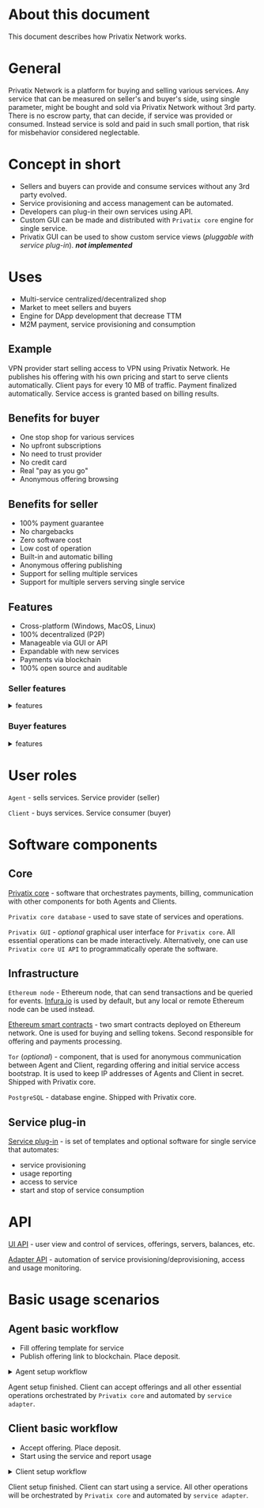 # About this document

This document describes how Privatix Network works.

# General

Privatix Network is a platform for buying and selling various services. Any service that can be measured on seller's and buyer's side, using single parameter, might be bought and sold via Privatix Network without 3rd party. There is no escrow party, that can decide, if service was provided or consumed. Instead service is sold and paid in such small portion, that risk for misbehavior considered neglectable.

# Concept in short

- Sellers and buyers can provide and consume services without any 3rd party evolved.
- Service provisioning and access management can be automated.
- Developers can plug-in their own services using API.
- Custom GUI can be made and distributed with `Privatix core` engine for single service.
- Privatix GUI can be used to show custom service views (_pluggable with service plug-in_). _**not implemented**_

# Uses

- Multi-service centralized/decentralized shop
- Market to meet sellers and buyers
- Engine for DApp development that decrease TTM
- M2M payment, service provisioning and consumption

## Example

VPN provider start selling access to VPN using Privatix Network. He publishes his offering with his own pricing and start to serve clients automatically. Client pays for every 10 MB of traffic. Payment finalized automatically. Service access is granted based on billing results.

## Benefits for buyer

- One stop shop for various services
- No upfront subscriptions
- No need to trust provider
- No credit card
- Real "pay as you go"
- Anonymous offering browsing

## Benefits for seller

- 100% payment guarantee
- No chargebacks
- Zero software cost
- Low cost of operation
- Built-in and automatic billing
- Anonymous offering publishing
- Support for selling multiple services
- Support for multiple servers serving single service

## Features

- Cross-platform (Windows, MacOS, Linux)
- 100% decentralized (P2P)
- Manageable via GUI or API
- Expandable with new services
- Payments via blockchain
- 100% open source and auditable

### Seller features

<details><summary>features</summary>

- Bootstrap access to service for each order
- Control service usage
- Verify payments made in-time
- Suspend access, if payment wasn't received in-time
- Resume access, if payment cleared
- Terminate service, if maximum times without service usage (defined in offering) is reached
- Terminate service, if payment reached maximum deposit, placed by client
- Complete transaction in blockchain, after service termination, taking all earned tokens from deposit
- Respond automatically, if client opens dispute, claiming his deposit back, if some tokens were already earned
- Increase deposit, while using to extend possible service usage
- Monitor and operate several ethereum balances

</details>

### Buyer features

<details><summary>features</summary>

- Start or Pause `3rd party software` service directly from `Privatix GUI`
- Automatic payments for each portion of service usage
- Register usage and show statistics
- Terminate service, if max. deposit is reached
- Terminate service, if was terminated on Agent side
- Monitor and operate several ethereum balances

</details>

# User roles

`Agent` - sells services. Service provider (seller)

`Client` - buys services. Service consumer (buyer)

# Software components

## Core

[Privatix core](/doc/core.md) - software that orchestrates payments, billing, communication with other components for both Agents and Clients.

`Privatix core database` - used to save state of services and operations.

`Privatix GUI` - _optional_ graphical user interface for `Privatix core`. All essential operations can be made interactively. Alternatively, one can use `Privatix core UI API` to programmatically operate the software.

## Infrastructure

`Ethereum node` - Ethereum node, that can send transactions and be queried for events. [Infura.io](https://infura.io/ "Secure, reliable, and scalable access to Ethereum") is used by default, but any local or remote Ethereum node can be used instead.

[Ethereum smart contracts](/doc/smart_contract.md) - two smart contracts deployed on Ethereum network. One is used for buying and selling tokens. Second responsible for offering and payments processing.

`Tor` (_optional_) - component, that is used for anonymous communication between Agent and Client, regarding offering and initial service access bootstrap. It is used to keep IP addresses of Agents and Client in secret. Shipped with Privatix core.

`PostgreSQL` - database engine. Shipped with Privatix core.

## Service plug-in

[Service plug-in](/doc/service_plug-in) - is set of templates and optional software for single service that automates:

- service provisioning
- usage reporting
- access to service
- start and stop of service consumption

# API

[UI API](https://github.com/Privatix/dappctrl/blob/master/doc/ui/rpc.md) - user view and control of services, offerings, servers, balances, etc.

[Adapter API](/doc/service_plug-in.md#Adapter-API) - automation of service provisioning/deprovisioning, access and usage monitoring.

# Basic usage scenarios

## Agent basic workflow

- Fill offering template for service
- Publish offering link to blockchain. Place deposit.

<details><summary>Agent setup workflow</summary>

1. Get some `PRIX tokens` on any token exchange. (Currently airdropped via `Privatix telegram bot` in testnet)
2. Install `Privatix core` software and at least one `service plug-in` (_currently pre-installed_).
3. Setup account via `Privatix UI`. This includes setting up private key and making token transfer.
4. Fill offering template for the particular service (template comes with `service plug-in`). Specify:

   - Max. concurrent users of this offering
   - Price for unit of service
   - Minimum required deposit
   - Max. tolerance for payment lag in units of service
   - Max. time to wait for first service use
   - Max. time to wait, if client stops using the service
   - Any other custom parameters related to particular service (they processed by `Service adapter`)

5. Publish `offering link` to blockchain, while placing _same deposit_, as expected from clients. Deposit prevents from spamming the network with junk offerings. Deposit received back, when `offering link` is deleted. It usually takes about 1 minute to complete.

</details>

Agent setup finished. Client can accept offerings and all other essential operations orchestrated by `Privatix core` and automated by `service adapter`.

## Client basic workflow

- Accept offering. Place deposit.
- Start using the service and report usage

<details><summary>Client setup workflow</summary>

1. Get some `PRIX tokens` on any token exchange. (Currently airdropped via `Privatix telegram bot` in testnet)
2. Install Privatix core software and at least one `service plug-in` (_currently pre-installed_).
3. Setup account via `Privatix GUI`. This includes setting up private key and making token transfer.
4. Accept offering. Deposit required by offering will be placed. Access credentials for service will be retrieved. It usually takes about 1 minute to complete.

</details>

Client setup finished. Client can start using a service. All other operations will be orchestrated by `Privatix core` and automated by `service adapter`.
